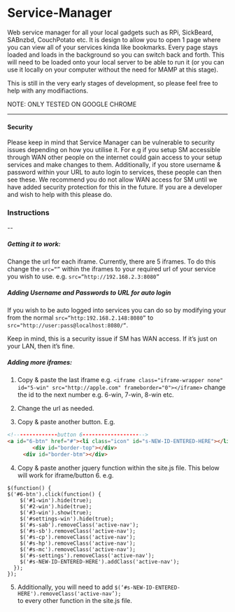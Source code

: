# Service-Manager

Web service manager for all your local gadgets such as RPi, SickBeard, SABnzbd, CouchPotato etc. It is design to allow you to open 1 page where you can view all of your services kinda like bookmarks. Every page stays loaded and loads in the background so you can switch back and forth. This will need to be loaded onto your local server to be able to run it (or you can use it locally on your computer without the need for MAMP at this stage).


This is still in the very early stages of development, so please feel free to help with any modifiactions.

NOTE: ONLY TESTED ON GOOGLE CHROME
****

#### Security

Please keep in mind that Service Manager can be vulnerable to security issues depending on how you utilise it. For e.g if you setup SM accessible through WAN other people on the internet could gain access to your setup services and make changes to them. Additionally, if you store username & password within your URL to auto login to services, these people can then see these. We recommend you do not allow WAN access for SM until we have added security protection for this in the future. If you are a developer and wish to help with this please do. 

### Instructions
--

##### Getting it to work:

Change the url for each iframe. Currently, there are 5 iframes. To do this change the `src=“”` within the iframes to your required url of your service you wish to use. e.g. `src=“http://192.168.2.3:8080”`

##### Adding Username and Passwords to URL for auto login

If you wish to be auto logged into services you can do so by modifying your from the normal `src=“http:192.168.2.148:8080”` to `src="http://user:pass@localhost:8080/“`.

Keep in mind, this is a security issue if SM has WAN access. If it’s just on your LAN, then it’s fine.

##### Adding more iframes:

1. Copy & paste the last iframe 
e.g. `<iframe class="iframe-wrapper none" id="5-win" src="http://apple.com" frameborder="0"></iframe>`
change the id to the next number e.g. 6-win, 7-win, 8-win etc. 

2. Change the url as needed.

3. Copy & paste another button. E.g. 
```html
<!--------------button 6-------------------->
<a id="6-btn" href="#"><li class="icon" id="s-NEW-ID-ENTERED-HERE"></li></a>
		<div id="border-top"></div>
	 <div id="border-btm"></div>
```
4. Copy & paste another jquery function within the site.js file. This below will work for iframe/button 6.
e.g.
```
$(function() {
$('#6-btn').click(function() {
	$('#1-win').hide(true);
	$('#2-win').hide(true);
	$('#3-win').show(true);
	$('#settings-win').hide(true);
	$('#s-sab').removeClass('active-nav');	
	$('#s-sb').removeClass('active-nav');
	$('#s-cp').removeClass('active-nav');
	$('#s-hp').removeClass('active-nav');
	$('#s-mc').removeClass('active-nav');	
	$('#s-settings').removeClass('active-nav');
	$('#s-NEW-ID-ENTERED-HERE').addClass('active-nav');	
  });
});
```
5. Additionally, you will need to add 
`$(‘#s-NEW-ID-ENTERED-HERE').removeClass('active-nav’);`	
to every other function in the site.js file.


